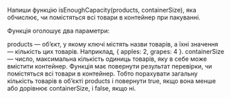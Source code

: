 Напиши функцію isEnoughCapacity(products, containerSize), яка обчислює, чи
помістяться всі товари в контейнер при пакуванні.

Функція оголошує два параметри:

products — об’єкт, у якому ключі містять назви товарів, а їхні значення —
кількість цих товарів. Наприклад, { apples: 2, grapes: 4 }. containerSize —
число, максимальна кількість одиниць товарів, яку в себе може вмістити
контейнер. Функція має повернути результат перевірки, чи помістяться всі товари
в контейнер. Тобто порахувати загальну кількість товарів в об’єкті products і
повернути true, якщо вона менше або дорівнює containerSize, і false, якщо ні.
